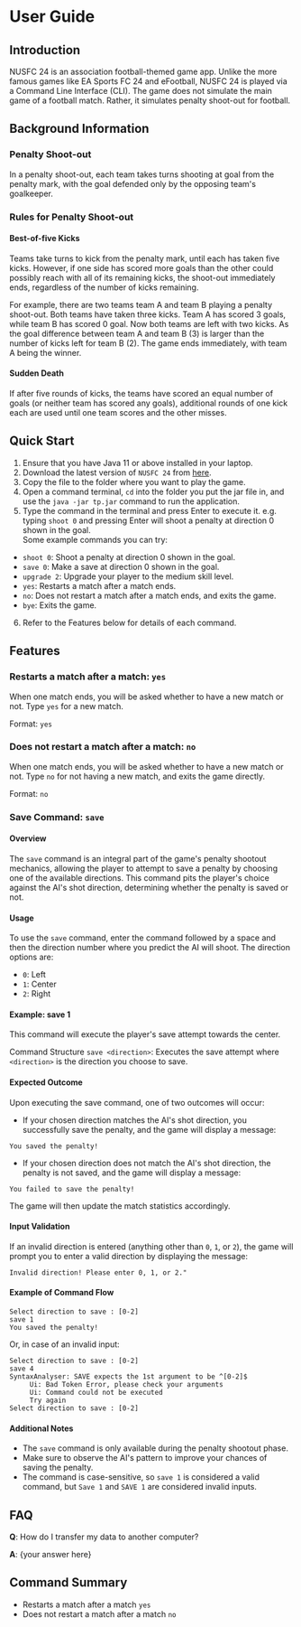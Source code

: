 # User Guide

## Introduction

NUSFC 24 is an association football-themed game app. Unlike the more famous games like EA Sports FC 24 and eFootball, 
NUSFC 24 is played via a Command Line Interface (CLI). The game does not simulate the main game of a football match. 
Rather, it simulates penalty shoot-out for football.

## Background Information

### Penalty Shoot-out

In a penalty shoot-out, each team takes turns shooting at goal from the penalty mark, with the goal defended only by the
opposing team's goalkeeper.

### Rules for Penalty Shoot-out

#### Best-of-five Kicks

Teams take turns to kick from the penalty mark, until each has taken five kicks. However, if one side has scored more 
goals than the other could possibly reach with all of its remaining kicks, the shoot-out immediately ends, regardless of
the number of kicks remaining.

For example, there are two teams team A and team B playing a penalty shoot-out. Both teams have taken three kicks. Team 
A has scored 3 goals, while team B has scored 0 goal. Now both teams are left with two kicks. As the goal difference 
between team A and team B (3) is larger than the number of kicks left for team B (2). The game ends immediately, with 
team A being the winner.


#### Sudden Death

If after five rounds of kicks, the teams have scored an equal number of goals (or neither team has scored any goals), 
additional rounds of one kick each are used until one team scores and the other misses.

## Quick Start

1. Ensure that you have Java 11 or above installed in your laptop.
2. Download the latest version of `NUSFC 24` from [here](https://github.com/AY2324S2-CS2113-F15-3/tp/releases/tag/v2.0).
3. Copy the file to the folder where you want to play the game.
4. Open a command terminal, `cd` into the folder you put the jar file in, and use the `java -jar tp.jar` command to run
the application.
5. Type the command in the terminal and press Enter to execute it. e.g. typing `shoot 0` and pressing Enter will shoot a
penalty at direction 0 shown in the goal.\
Some example commands you can try:
* `shoot 0`: Shoot a penalty at direction 0 shown in the goal.
* `save 0`: Make a save at direction 0 shown in the goal.
* `upgrade 2`: Upgrade your player to the medium skill level.
* `yes`: Restarts a match after a match ends.
* `no`: Does not restart a match after a match ends, and exits the game.
* `bye`: Exits the game.  

6. Refer to the Features below for details of each command.

## Features

### Restarts a match after a match: `yes`
When one match ends, you will be asked whether to have a new match or not. Type `yes` for a new match.

Format: `yes`

### Does not restart a match after a match: `no`
When one match ends, you will be asked whether to have a new match or not. Type `no` for not having a new match, and 
exits the game directly.

Format: `no`

### Save Command: `save`

#### Overview

The `save` command is an integral part of the game's penalty shootout mechanics, allowing the player to attempt to save a penalty by choosing one of the available directions. This command pits the player's choice against the AI's shot direction, determining whether the penalty is saved or not.

#### Usage

To use the `save` command, enter the command followed by a space and then the direction number where you predict the AI will shoot. The direction options are:

- `0`: Left
- `1`: Center
- `2`: Right

#### Example: save 1

This command will execute the player's save attempt towards the center.

Command Structure
`save <direction>`: Executes the save attempt where `<direction>` is the direction you choose to save.

#### Expected Outcome

Upon executing the save command, one of two outcomes will occur:

- If your chosen direction matches the AI's shot direction, you successfully save the penalty, and the game will display a message: 

```
You saved the penalty!
```

- If your chosen direction does not match the AI's shot direction, the penalty is not saved, and the game will display a message: 

```
You failed to save the penalty!
```

The game will then update the match statistics accordingly.

#### Input Validation
If an invalid direction is entered (anything other than `0`, `1`, or `2`), the game will prompt you to enter a valid direction by displaying the message: 

```
Invalid direction! Please enter 0, 1, or 2."
```

#### Example of Command Flow

```
Select direction to save : [0-2] 
save 1
You saved the penalty!
```

Or, in case of an invalid input:

```
Select direction to save : [0-2] 
save 4
SyntaxAnalyser: SAVE expects the 1st argument to be ^[0-2]$
	 Ui: Bad Token Error, please check your arguments
	 Ui: Command could not be executed 
	 Try again
Select direction to save : [0-2]
```

#### Additional Notes
- The `save` command is only available during the penalty shootout phase.
- Make sure to observe the AI's pattern to improve your chances of saving the penalty.
- The command is case-sensitive, so `save 1` is considered a valid command, but `Save 1` and `SAVE 1` are considered invalid inputs.

## FAQ

**Q**: How do I transfer my data to another computer? 

**A**: {your answer here}

## Command Summary

* Restarts a match after a match `yes`
* Does not restart a match after a match `no`
